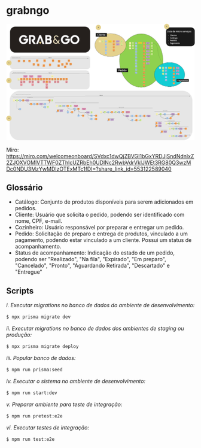 # grabngo

![DDD](./docs/ddd.png "DDD")

Miro: https://miro.com/welcomeonboard/SVdxc1dwQjZBVGI1bGxYRDJjSndNdnlxZ2ZJOXVOMlVTTWF0ZThlcUZRbEh0UDlNc2RwbVdrVklJWEt3RG80Q3wzMDc0NDU3MzYwMDIzOTExMTc1fDI=?share_link_id=553122589040

## Glossário

- Catálogo: Conjunto de produtos disponíveis para serem adicionados em pedidos.
- Cliente: Usuário que solicita o pedido, podendo ser identificado com nome, CPF, e-mail.
- Cozinheiro: Usuário responsável por preparar e entregar um pedido.
- Pedido: Solicitação de preparo e entrega de produtos, vinculado a um pagamento, podendo estar vinculado a um cliente. Possui um status de acompanhamento.
- Status de acompanhamento: Indicação do estado de um pedido, podendo ser "Realizado", "Na fila", "Expirado", "Em preparo", "Cancelado", "Pronto", "Aguardando Retirada", "Descartado" e "Entregue"

## Scripts

_i. Executar migrations no banco de dados do ambiente de desenvolvimento:_
```bash 
$ npx prisma migrate dev
```

_ii. Executar migrations no banco de dados dos ambientes de staging ou produção:_
```bash
$ npx prisma migrate deploy
```

_iii. Popular banco de dados:_
```bash
$ npm run prisma:seed
```

_iv. Executar o sistema no ambiente de desenvolvimento:_
```bash
$ npm run start:dev
```

_v. Preparar ambiente para teste de integração:_
```bash
$ npm run pretest:e2e
```

_vi. Executar testes de integração:_
```bash
$ npm run test:e2e
```
